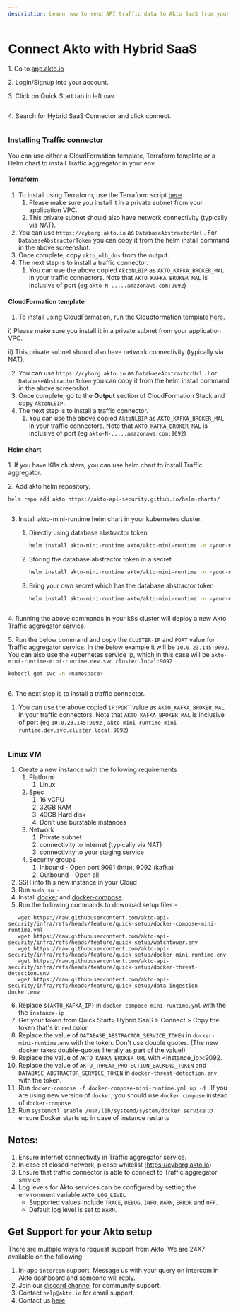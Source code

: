 ```yaml
---
description: Learn how to send API traffic data to Akto SaaS from your cloud setup.
---
```


# Connect Akto with Hybrid SaaS

1\. Go to [app.akto.io](https://app.akto.io)

2\. Login/Signup into your account.

3\. Click on Quick Start tab in left nav.

<figure><img src="../../.gitbook/assets/Quick-Start.png" alt=""><figcaption></figcaption></figure>

4\. Search for Hybrid SaaS Connector and click connect.

<figure><img src="../../.gitbook/assets/HybridSaaSConnector.png" alt=""><figcaption></figcaption></figure>

### Installing Traffic connector

You can use either a CloudFormation template, Terraform template or a Helm chart to install Traffic aggregator in your env.

#### Terraform

1. To install using Terraform, use the Terraform script [here](https://github.com/akto-api-security/infra/blob/mini_runtime_tf_script/templates/mini-runtime.tf).
   1. Please make sure you install it in a private subnet from your application VPC.
   2. This private subnet should also have network connectivity (typically via NAT).
2. You can use `https://cyborg.akto.io` as `DatabaseAbstractorUrl` . For `DatabaseAbstractorToken` you can copy it from the helm install command in the above screenshot.
3. Once complete, copy `akto_nlb_dns` from the output.
4. The next step is to install a traffic connector.
   1. You can use the above copied `AktoNLBIP` as `AKTO_KAFKA_BROKER_MAL` in your traffic connectors. Note that `AKTO_KAFKA_BROKER_MAL` is inclusive of port (eg `akto-N-.....amazonaws.com:9092`)

#### CloudFormation template

1. To install using CloudFormation, run the Cloudformation template [here](https://raw.githubusercontent.com/akto-api-security/infra/feature/quick-setup/templates/mini-runtime.yml).

i) Please make sure you install it in a private subnet from your application VPC.

ii) This private subnet should also have network connectivity (typically via NAT).

2. You can use `https://cyborg.akto.io` as `DatabaseAbstractorUrl` . For `DatabaseAbstractorToken` you can copy it from the helm install command in the above screenshot.
3. Once complete, go to the **Output** section of CloudFormation Stack and copy `AktoNLBIP`.
4. The next step is to install a traffic connector.
   1. You can use the above copied `AktoNLBIP` as `AKTO_KAFKA_BROKER_MAL` in your traffic connectors. Note that `AKTO_KAFKA_BROKER_MAL` is inclusive of port (eg `akto-N-.....amazonaws.com:9092`)

#### Helm chart

1\. If you have K8s clusters, you can use helm chart to install Traffic aggregator.

2\. Add akto helm repository.

```bash
helm repo add akto https://akto-api-security.github.io/helm-charts/
```

<figure><img src="../../.gitbook/assets/helm-repo-add.png" alt=""><figcaption></figcaption></figure>

3. Install akto-mini-runtime helm chart in your kubernetes cluster.
   1.  Directly using database abstractor token

       ```bash
       helm install akto-mini-runtime akto/akto-mini-runtime -n <your-namespace> --set mini_runtime.aktoApiSecurityRuntime.env.databaseAbstractorToken="<your-database-abstractor-token>"
       ```
   2.  Storing the database abstractor token in a secret

       ```bash
       helm install akto-mini-runtime akto/akto-mini-runtime -n <your-namespace> --set mini_runtime.aktoApiSecurityRuntime.env.useSecretsForDatabaseAbstractorToken=true --set mini_runtime.aktoApiSecurityRuntime.env.databaseAbstractorTokenSecrets.token="<your-database-abstractor-token>"
       ```
   3.  Bring your own secret which has the database abstractor token

       ```bash
       helm install akto-mini-runtime akto/akto-mini-runtime -n <your-namespace> --set mini_runtime.aktoApiSecurityRuntime.env.useSecretsForDatabaseAbstractorToken=true --set mini_runtime.aktoApiSecurityRuntime.env.databaseAbstractorTokenSecrets.existingSecret=<my-secret>
       ```

<figure><img src="../../.gitbook/assets/helm-repo-install.png" alt=""><figcaption></figcaption></figure>

4\. Running the above commands in your k8s cluster will deploy a new Akto Traffic aggregator service.

5\. Run the below command and copy the `CLUSTER-IP` and `PORT` value for Traffic aggregator service. In the below example it will be `10.0.23.145:9092`. You can also use the kubernetes service ip, which in this case will be `akto-mini-runtime-mini-runtime.dev.svc.cluster.local:9092`

```bash
kubectl get svc -n <namespace>
```

<figure><img src="../../.gitbook/assets/mini-runtime-ip-1.png" alt=""><figcaption></figcaption></figure>

6\. The next step is to install a traffic connector.

1. You can use the above copied `IP:PORT` value as `AKTO_KAFKA_BROKER_MAL` in your traffic connectors. Note that `AKTO_KAFKA_BROKER_MAL` is inclusive of port (eg `10.0.23.145:9092` , `akto-mini-runtime-mini-runtime.dev.svc.cluster.local:9092`)

<figure><img src="../../.gitbook/assets/mini-runtime-ip-2.png" alt=""><figcaption></figcaption></figure>

### Linux VM

1. Create a new instance with the following requirements
   1. Platform
      1. Linux
   2. Spec
      1. 16 vCPU
      2. 32GB RAM
      3. 40GB Hard disk
      4. Don’t use burstable instances
   3. Network
      1. Private subnet
      2. connectivity to internet (typically via NAT)
      3. connectivity to your staging service
   4. Security groups
      1. Inbound - Open port 9091 (http), 9092 (kafka)
      2. Outbound - Open all
2. SSH into this new instance in your Cloud
3. Run `sudo su -`
4. Install [docker](https://github.com/akto-api-security/infra/blob/feature/quick-setup/get-docker.sh) and [docker-compose](https://github.com/akto-api-security/infra/blob/feature/quick-setup/get-docker-compose.sh).
5. Run the following commands to download setup files -

```
   wget https://raw.githubusercontent.com/akto-api-security/infra/refs/heads/feature/quick-setup/docker-compose-mini-runtime.yml
   wget https://raw.githubusercontent.com/akto-api-security/infra/refs/heads/feature/quick-setup/watchtower.env
   wget https://raw.githubusercontent.com/akto-api-security/infra/refs/heads/feature/quick-setup/docker-mini-runtime.env
   wget https://raw.githubusercontent.com/akto-api-security/infra/refs/heads/feature/quick-setup/docker-threat-detection.env
   wget https://raw.githubusercontent.com/akto-api-security/infra/refs/heads/feature/quick-setup/data-ingestion-docker.env
```

6. Replace `${AKTO_KAFKA_IP}` in  `docker-compose-mini-runtime.yml` with the the `instance-ip`&#x20;
7. Get your token from Quick Start> Hybrid SaaS > Connect > Copy the token that's in `red` color.
8. Replace the value of `DATABASE_ABSTRACTOR_SERVICE_TOKEN` in `docker-mini-runtime.env` with the token. Don't use double quotes. (The new docker takes double-quotes literally as part of the value!)
9. Replace the value of `AKTO_KAFKA_BROKER_URL` with \<instance\_ip>:9092.&#x20;
10. Replace the value of `AKTO_THREAT_PROTECTION_BACKEND_TOKEN` and `DATABASE_ABSTRACTOR_SERVICE_TOKEN` in `docker-threat-detection.env` with the token.
11. Run `docker-compose -f docker-compose-mini-runtime.yml up -d` . If you are using new version of `docker`, you should use `docker compose` instead of `docker-compose`
12. Run `systemctl enable /usr/lib/systemd/system/docker.service` to ensure Docker starts up in case of instance restarts

## Notes:

1. Ensure internet connectivity in Traffic aggregator service.
2. In case of closed network, please whitelist (https://cyborg.akto.io)
3. Ensure that traffic connector is able to connect to Traffic aggregator service
4. Log levels for Akto services can be configured by setting the environment variable `AKTO_LOG_LEVEL`
   * Supported values include `TRACE`, `DEBUG`, `INFO`, `WARN`, `ERROR` and `OFF`.
   * Default log level is set to `WARN`.

## Get Support for your Akto setup

There are multiple ways to request support from Akto. We are 24X7 available on the following:

1. In-app `intercom` support. Message us with your query on intercom in Akto dashboard and someone will reply.
2. Join our [discord channel](https://www.akto.io/community) for community support.
3. Contact `help@akto.io` for email support.
4. Contact us [here](https://www.akto.io/contact-us).
